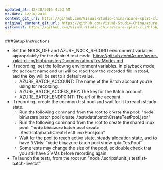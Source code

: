 ```yaml
---
updated_at: 12/30/2016 4:53 AM
ms.date: 12/30/2016
content_git_url: https://github.com/Visual-Studio-China/azure-xplat-cli/blob/devDocumentaion/SetupBatchTest.md
original_content_git_url: https://github.com/Visual-Studio-China/azure-xplat-cli/blob/devDocumentaion/SetupBatchTest.md
gitcommit: https://github.com/Visual-Studio-China/azure-xplat-cli/blob/d85c8a58551fa48c628b7c5c74e4b4da9fb0e7c2Documentaion/SetupBatchTest.md
---
```

###Setup Instructions

- Set the NOCK_OFF and AZURE_NOCK_RECORD environment variables appropriately for the desired test mode. https://github.com/Azure/azure-xplat-cli-pr/blob/master/Documentation/TestModes.md
- If recording, set the following environment variables. In playback mode, the account name and url will be read from the recorded file instead, and the key will be set to a default value.
  * AZURE_BATCH_ACCOUNT: The name of the Batch account you're using for recording.
  * AZURE_BATCH_ACCESS_KEY: The key for the Batch account.
  * AZURE_BATCH_ENDPOINT: The url of the account. 
- If recording, create the common test pool and wait for it to reach steady state.
  * Run the following command from the root to create the pool: "node bin\azure batch pool create .\test\data\batchCreateTestPool.json"
  * Run the following command from the root to create the shared linux pool: "node bin\azure batch pool create .\test\data\batchCreateTestLinuxPool.json"
  * Wait for the pool to reach active state, steady allocation state, and to have 3 VMs: "node bin\azure batch pool show xplatTestPool"
  * Some tests may change the size of the pool, so double check that you still have 3 VMs before recording again.
- To launch the tests, from the root run "node .\scripts\unit.js testlist-batch-live.txt"
